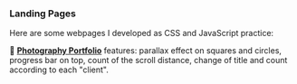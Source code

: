 ### Landing Pages

Here are some webpages I developed as CSS and JavaScript practice:

📸 **[Photography Portfolio](https://art.arivgupta.com)** features: parallax effect on squares and circles, progress bar on top, count of the scroll distance, change of title and count according to each "client".
